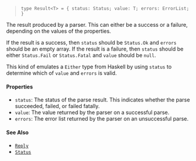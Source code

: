 <!--
 Copyright (c) 2020 Thomas J. Otterson
 
 This software is released under the MIT License.
 https://opensource.org/licenses/MIT
-->

> `type Result<T> = { status: Status; value: T; errors: ErrorList; }`

The result produced by a parser. This can either be a success or a failure, depending on the values of the properties.

If the result is a success, then `status` should be `Status.Ok` and `errors` should be an empty array. If the result is a failure, then `status` should be either `Status.Fail` or `Status.Fatal` and `value` should be `null`.

This kind of emulates a `Either` type from Haskell by using `status` to determine which of `value` and `errors` is valid.

#### Properties

* `status`: The status of the parse result. This indicates whether the parse succeeded, failed, or failed fatally.
* `value`: The value returned by the parser on a successful parse.
* `errors`: The error list returned by the parser on an unsuccessful parse.

#### See Also

* [`Reply`](reply.md)
* [`Status`](status.md)